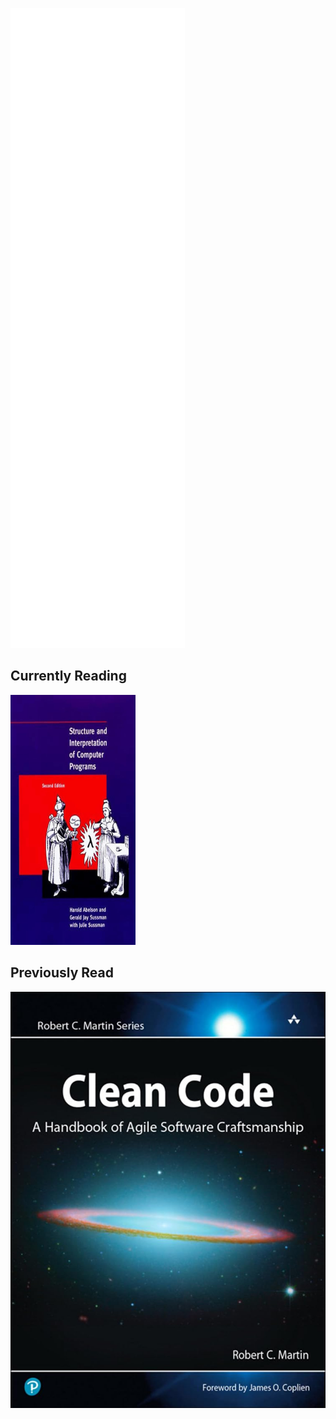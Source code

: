 
![Metrics](/github-metrics.svg)

## Currently Reading
<img src="/SICP.jpg" width="200" height="400" />

## Previously Read
![Clean Code](/CleanCode.jpg)
